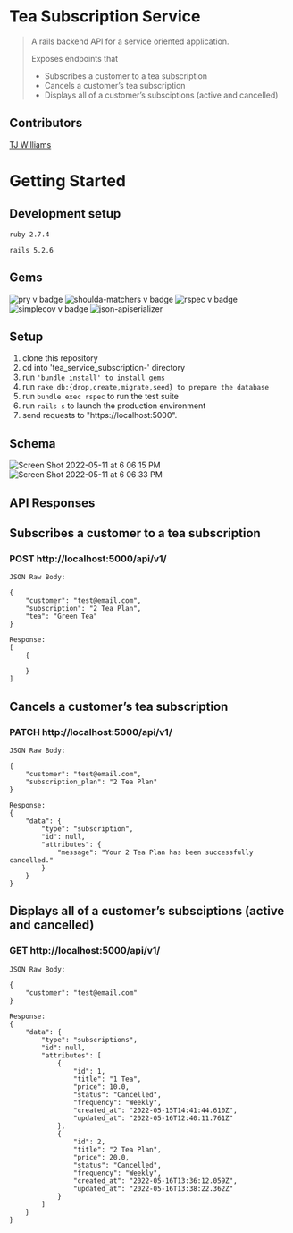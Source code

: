 # Tea Subscription Service

> A rails backend API for a service oriented application. 
> 
> Exposes endpoints that
>   * Subscribes a customer to a tea subscription
>   * Cancels a customer’s tea subscription
>   * Displays all of a customer’s subsciptions (active and cancelled)

## Contributors
[TJ Williams](https://github.com/T-willjr)

# Getting Started

## Development setup
```ruby 2.7.4```

```rails 5.2.6```

## Gems

![pry v badge](https://img.shields.io/gem/v/pry?color=blue&label=pry)
![shoulda-matchers v badge](https://img.shields.io/gem/v/shoulda-matchers?label=shoulda-matchers)
![rspec v badge](https://img.shields.io/gem/v/rspec?color=orange&label=rspec)
![simplecov v badge](https://img.shields.io/gem/v/simplecov?color=green&label=simplecov)
![json-apiserializer](https://img.shields.io/badge/json-apiserializer-blue)


## Setup

1. clone this repository 
2. cd into 'tea_service_subscription-' directory 
3. run ```'bundle install' to install gems```
7. run ```rake db:{drop,create,migrate,seed} to prepare the database ```
8. run ```bundle exec rspec``` to run the test suite 
9. run ```rails s``` to launch the production environment
10. send requests to "https://localhost:5000". 

## Schema

![Screen Shot 2022-05-11 at 6 06 15 PM](https://user-images.githubusercontent.com/89754305/167955492-58f4de89-df2b-49dd-bf12-55f0a323491b.png)
![Screen Shot 2022-05-11 at 6 06 33 PM](https://user-images.githubusercontent.com/89754305/167955524-5be03433-e394-44ae-82f9-42b1aec9eb33.png)


## API Responses


## Subscribes a customer to a tea subscription 

### POST http://localhost:5000/api/v1/
```
JSON Raw Body: 

{
    "customer": "test@email.com",
    "subscription": "2 Tea Plan",
    "tea": "Green Tea"
}

```
```
Response:
[
    {
      
    }
]

```

## Cancels a customer’s tea subscription

### PATCH http://localhost:5000/api/v1/
```
JSON Raw Body: 

{
    "customer": "test@email.com",
    "subscription_plan": "2 Tea Plan"
}

```
```
Response:
{
    "data": {
        "type": "subscription",
        "id": null,
        "attributes": {
            "message": "Your 2 Tea Plan has been successfully cancelled."
        }
    }
}

```
## Displays all of a customer’s subsciptions (active and cancelled)

### GET http://localhost:5000/api/v1/

```
JSON Raw Body: 

{
    "customer": "test@email.com"
}

```
```
Response:
{
    "data": {
        "type": "subscriptions",
        "id": null,
        "attributes": [
            {
                "id": 1,
                "title": "1 Tea",
                "price": 10.0,
                "status": "Cancelled",
                "frequency": "Weekly",
                "created_at": "2022-05-15T14:41:44.610Z",
                "updated_at": "2022-05-16T12:40:11.761Z"
            },
            {
                "id": 2,
                "title": "2 Tea Plan",
                "price": 20.0,
                "status": "Cancelled",
                "frequency": "Weekly",
                "created_at": "2022-05-16T13:36:12.059Z",
                "updated_at": "2022-05-16T13:38:22.362Z"
            }
        ]
    }
}

```

